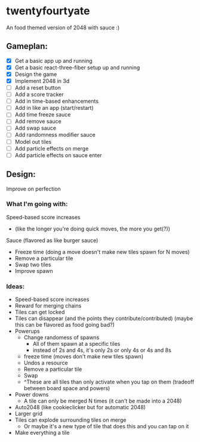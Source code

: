 # twentyfourtyate
An food themed version of 2048 with sauce :)

## Gameplan:

 - [x] Get a basic app up and running
 - [x] Get a basic react-three-fiber setup up and running
 - [x] Design the game
 - [x] Implement 2048 in 3d
 - [ ] Add a reset button
 - [ ] Add a score tracker
 - [ ] Add in time-based enhancements
 - [ ] Add in like an app (start/restart)
 - [ ] Add time freeze sauce
 - [ ] Add remove sauce
 - [ ] Add swap sauce
 - [ ] Add randomness modifier sauce
 - [ ] Model out tiles
 - [ ] Add particle effects on merge
 - [ ] Add particle effects on sauce enter

## Design:
Improve on perfection

### What I'm going with:

Speed-based score increases

 - (like the longer you're doing quick moves, the more you get(?))

Sauce (flavored as like burger sauce)

 - Freeze time (doing a move doesn't make new tiles spawn for N moves)
 - Remove a particular tile
 - Swap two tiles
 - Improve spawn

### Ideas:

 - Speed-based score increases
 - Reward for merging chains
 - Tiles can get locked
 - Tiles can disappear (and the points they contribute/contributed) (maybe this can be flavored as food going bad?)
 - Powerups
   - Change randomess of spawns
     - All of them spawn at a specific tiles
     - instead of 2s and 4s, it's only 2s or only 4s or 4s and 8s
   - freeze time (moves don't make new tiles spawn)
   - Undos a resource
   - Remove a particular tile
   - Swap
   - ^These are all tiles than only activate when you tap on them (tradeoff between board space and powers)
 - Power downs
   - A tile can only be merged N times (it can't be made into a 2048)
 - Auto2048 (like cookieclicker but for automatic 2048)
 - Larger grid
 - Tiles can explode surrounding tiles on merge
   - Or maybe it's a new type of tile that does this and you can tap on it
 - Make everything a tile

